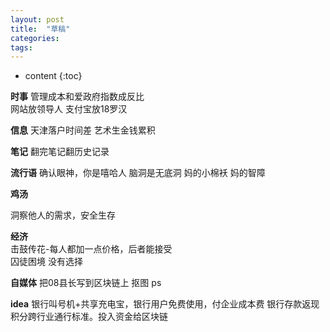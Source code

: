 ```yaml
---
layout: post
title:  "草稿"
categories:
tags:  
---
```


* content
{:toc}


**时事**
管理成本和爱政府指数成反比  
网站放领导人 支付宝放18罗汉  

**信息**
天津落户时间差  艺术生金钱累积

**笔记**
翻完笔记翻历史记录

**流行语**
确认眼神，你是嘻哈人
脑洞是无底洞
妈的小棉袄 妈的智障  

**鸡汤**

洞察他人的需求，安全生存    

**经济**  
击鼓传花-每人都加一点价格，后者能接受  
囚徒困境 没有选择  

**自媒体**
把08县长写到区块链上
抠图 ps

**idea**
银行叫号机+共享充电宝，银行用户免费使用，付企业成本费
银行存款返现积分跨行业通行标准。投入资金给区块链
